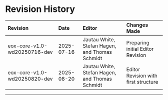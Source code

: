 <!--
---
toc:
  auto: false
  label: Revision History
  enumerate: Appendix D.
---
-->
# Revision History

| Revision                     | Date       | Editor                                         | Changes Made                      |
|:-----------------------------|:-----------|:-----------------------------------------------|:----------------------------------|
| eox-core-v1.0-wd20250716-dev | 2025-07-16 | Jautau White, Stefan Hagen, and Thomas Schmidt | Preparing initial Editor Revision |
| eox-core-v1.0-wd20250820-dev | 2025-08-20 | Jautau White, Stefan Hagen, and Thomas Schmidt | Editor Revision with first structure |

-------
